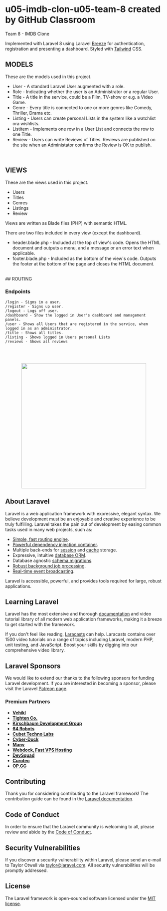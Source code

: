 # u05-imdb-clon-u05-team-8 created by GitHub Classroom

Team 8 - IMDB Clone

Implemented with Laravel 8 using Laravel [Breeze](https://laravel.com/docs/8.x/starter-kits#laravel-breeze) for authentication, registration and presenting a dashboard.
Styled with [Tailwind](https://tailwindcss.com/) CSS.
<br>

## MODELS

These are the models used in this project.

-   User - A standard Laravel User augmented with a role.
-   Role - Indicating whether the user is an Administrator or a regular User.
-   Title - A title in the service, could be a Film, TV-show or e.g. a Video Game.
-   Genre - Every title is connected to one or more genres like Comedy, Thriller, Drama etc.
-   Listing - Users can create personal Lists in the system like a watchlist ora wishlists.
-   Listitem - Implements one row in a User List and connects the row to one Title.
-   Review - Users can write Reviews of Titles. Reviews are published on the site when an Administator confirms the Review is OK to publish.

<br>

## VIEWS

These are the views used in this project.

-   Users
-   Titles
-   Genres
-   Listings
-   Review

Views are written as Blade files (PHP) with semantic HTML.

There are two files included in every view (except the dashboard).

-   header.blade.php - Included at the top of view's code. Opens the HTML document and outputs a menu, and a message or an error text when applicable.
-   footer.blade.php - Included as the bottom of the view's code. Outputs the footer at the bottom of the page and closes the HTML document.

<br>
## ROUTING

### Endpoints

    /login - Signs in a user.
    /register - Signs up user.
    /logout - Logs off user.
    /dashboard - Show the logged in User's dashboard and management panels.
    /user - Shows all Users that are registered in the service, when logged in as an administrator.
    /title - Shows all titles.
    /listing - Shows logged in Users personal Lists
    /reviews - Shows all reviews

<br>
<br>

<p align="center"><a href="https://laravel.com" target="_blank"><img src="https://raw.githubusercontent.com/laravel/art/master/logo-lockup/5%20SVG/2%20CMYK/1%20Full%20Color/laravel-logolockup-cmyk-red.svg" width="400"></a></p>

## About Laravel

Laravel is a web application framework with expressive, elegant syntax. We believe development must be an enjoyable and creative experience to be truly fulfilling. Laravel takes the pain out of development by easing common tasks used in many web projects, such as:

-   [Simple, fast routing engine](https://laravel.com/docs/routing).
-   [Powerful dependency injection container](https://laravel.com/docs/container).
-   Multiple back-ends for [session](https://laravel.com/docs/session) and [cache](https://laravel.com/docs/cache) storage.
-   Expressive, intuitive [database ORM](https://laravel.com/docs/eloquent).
-   Database agnostic [schema migrations](https://laravel.com/docs/migrations).
-   [Robust background job processing](https://laravel.com/docs/queues).
-   [Real-time event broadcasting](https://laravel.com/docs/broadcasting).

Laravel is accessible, powerful, and provides tools required for large, robust applications.

## Learning Laravel

Laravel has the most extensive and thorough [documentation](https://laravel.com/docs) and video tutorial library of all modern web application frameworks, making it a breeze to get started with the framework.

If you don't feel like reading, [Laracasts](https://laracasts.com) can help. Laracasts contains over 1500 video tutorials on a range of topics including Laravel, modern PHP, unit testing, and JavaScript. Boost your skills by digging into our comprehensive video library.

## Laravel Sponsors

We would like to extend our thanks to the following sponsors for funding Laravel development. If you are interested in becoming a sponsor, please visit the Laravel [Patreon page](https://patreon.com/taylorotwell).

### Premium Partners

-   **[Vehikl](https://vehikl.com/)**
-   **[Tighten Co.](https://tighten.co)**
-   **[Kirschbaum Development Group](https://kirschbaumdevelopment.com)**
-   **[64 Robots](https://64robots.com)**
-   **[Cubet Techno Labs](https://cubettech.com)**
-   **[Cyber-Duck](https://cyber-duck.co.uk)**
-   **[Many](https://www.many.co.uk)**
-   **[Webdock, Fast VPS Hosting](https://www.webdock.io/en)**
-   **[DevSquad](https://devsquad.com)**
-   **[Curotec](https://www.curotec.com/services/technologies/laravel/)**
-   **[OP.GG](https://op.gg)**

## Contributing

Thank you for considering contributing to the Laravel framework! The contribution guide can be found in the [Laravel documentation](https://laravel.com/docs/contributions).

## Code of Conduct

In order to ensure that the Laravel community is welcoming to all, please review and abide by the [Code of Conduct](https://laravel.com/docs/contributions#code-of-conduct).

## Security Vulnerabilities

If you discover a security vulnerability within Laravel, please send an e-mail to Taylor Otwell via [taylor@laravel.com](mailto:taylor@laravel.com). All security vulnerabilities will be promptly addressed.

## License

The Laravel framework is open-sourced software licensed under the [MIT license](https://opensource.org/licenses/MIT).
